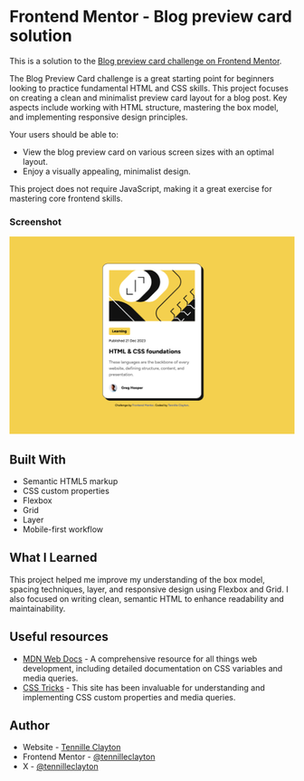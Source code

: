 # Frontend Mentor - Blog preview card solution

This is a solution to the [Blog preview card challenge on Frontend Mentor](https://www.frontendmentor.io/challenges/blog-preview-card-ckPaj01IcS).

The Blog Preview Card challenge is a great starting point for beginners looking to practice fundamental HTML and CSS skills. This project focuses on creating a clean and minimalist preview card layout for a blog post. Key aspects include working with HTML structure, mastering the box model, and implementing responsive design principles.

Your users should be able to:

- View the blog preview card on various screen sizes with an optimal layout.
- Enjoy a visually appealing, minimalist design.

This project does not require JavaScript, making it a great exercise for mastering core frontend skills.

### Screenshot

![](/images/preview-card.png)

## Built With

- Semantic HTML5 markup
- CSS custom properties
- Flexbox
- Grid
- Layer
- Mobile-first workflow

## What I Learned

This project helped me improve my understanding of the box model, spacing techniques, layer, and responsive design using Flexbox and Grid. I also focused on writing clean, semantic HTML to enhance readability and maintainability.

## Useful resources

- [MDN Web Docs](https://developer.mozilla.org/en-US/) - A comprehensive resource for all things web development, including detailed documentation on CSS variables and media queries.
- [CSS Tricks](https://css-tricks.com/) - This site has been invaluable for understanding and implementing CSS custom properties and media queries.

## Author

- Website - [Tennille Clayton](https://github.com/tennilleclayton)
- Frontend Mentor - [@tennilleclayton](https://www.frontendmentor.io/profile/tennilleclayton)
- X - [@tennilleclayton](https://www.x.com/tennilleclayton)
